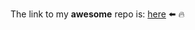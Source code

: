 The link to my **awesome** repo is: [here](https://github.com/LucianaLescano/project4-geolocation_project.git) ⬅️ 🔥
